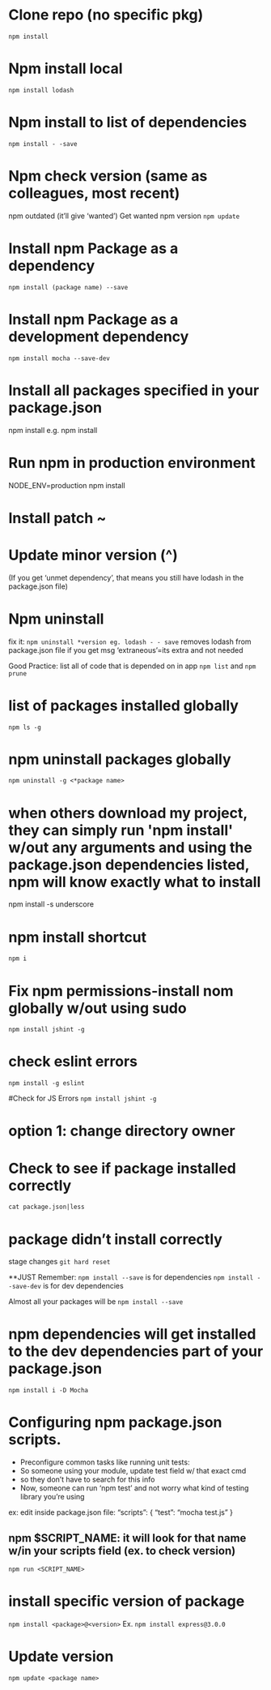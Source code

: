 # Clone  repo (no specific pkg)
`npm install`

# Npm install local
`npm install lodash`

# Npm install to list of dependencies 
`npm install - -save`

# Npm check version (same as colleagues, most recent)
npm outdated
(it’ll give ‘wanted’)
Get wanted npm version
`npm update`

# Install npm Package as a dependency
`npm install (package name) --save`

# Install npm Package as a development dependency
`npm install mocha --save-dev`

# Install all packages specified in your package.json
npm install <flags>
e.g. npm install

# Run npm in production environment
NODE_ENV=production npm install

# Install patch ~
# Update minor version (^)
(If you get ‘unmet dependency’, that means you still have lodash in the package.json file)
# Npm uninstall
fix it:
`npm uninstall *version eg. lodash - - save`
removes lodash from package.json file
if you get msg ‘extraneous’=its extra and not needed

Good Practice: 
list all of code that is depended on in app
`npm list` and `npm prune`

# list of packages installed globally
`npm ls -g`

# npm uninstall packages globally
`npm uninstall -g <*package name>`

# when others download my project, they can simply run 'npm install' w/out any arguments and using the package.json dependencies listed, npm will know exactly what to install 
npm install -s underscore

# npm install shortcut
`npm i` 

# Fix npm permissions-install nom globally w/out using sudo
`npm install jshint -g`

# check eslint errors
`npm install -g eslint`

#Check for JS Errors
`npm install jshint -g`

# option 1: change directory owner

# Check to see if package installed correctly
`cat package.json|less`

# package didn’t install correctly
stage changes
`git hard reset`

**JUST Remember:
`npm install --save` is for dependencies
`npm install --save-dev` is for dev dependencies

Almost all your packages will be `npm install --save`
# npm dependencies will get installed to the dev dependencies part of your package.json
`npm install i -D Mocha`

# Configuring npm package.json scripts.
* Preconfigure common tasks like running unit tests: 
* So someone using your module, update test field w/ that exact cmd
* so they don’t have to search for this info
* Now, someone can run ‘npm test’ and not worry what kind of testing library you’re using

ex: edit inside package.json file:
“scripts”: { “test”: “mocha test.js” }

## npm $SCRIPT_NAME: it will look for that name w/in your scripts field (ex. to check version)
`npm run <SCRIPT_NAME>`

# install specific version of package
`npm install <package>@<version>`
Ex. `npm install express@3.0.0` 

# Update version
`npm update <package name>`
